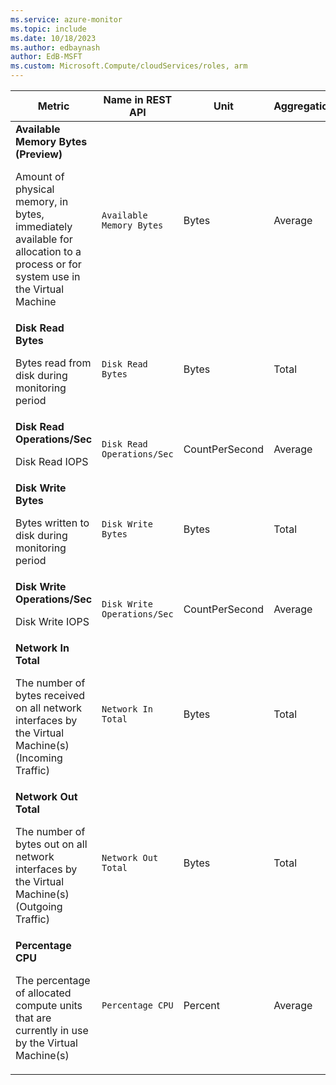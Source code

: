 ```yaml
---
ms.service: azure-monitor
ms.topic: include
ms.date: 10/18/2023
ms.author: edbaynash
author: EdB-MSFT
ms.custom: Microsoft.Compute/cloudServices/roles, arm
---
```

<!--
NOTE:  This content is automatically generated using API calls to Azure. 
Any edits made on these files will be overwritten in the next run of the script. 
There is no benefit in editing these files directly.  
-->
  
  
|Metric|Name in REST API|Unit|Aggregation|Dimensions|Time Grains|DS Export|
|---|---|---|---|---|---|---|
|**Available Memory Bytes (Preview)**<p><p>Amount of physical memory, in bytes, immediately available for allocation to a process or for system use in the Virtual Machine |`Available Memory Bytes` |Bytes |Average |`RoleInstanceId`, `RoleId`|PT1M |Yes|
|**Disk Read Bytes**<p><p>Bytes read from disk during monitoring period |`Disk Read Bytes` |Bytes |Total |`RoleInstanceId`, `RoleId`|PT1M |Yes|
|**Disk Read Operations/Sec**<p><p>Disk Read IOPS |`Disk Read Operations/Sec` |CountPerSecond |Average |`RoleInstanceId`, `RoleId`|PT1M |Yes|
|**Disk Write Bytes**<p><p>Bytes written to disk during monitoring period |`Disk Write Bytes` |Bytes |Total |`RoleInstanceId`, `RoleId`|PT1M |Yes|
|**Disk Write Operations/Sec**<p><p>Disk Write IOPS |`Disk Write Operations/Sec` |CountPerSecond |Average |`RoleInstanceId`, `RoleId`|PT1M |Yes|
|**Network In Total**<p><p>The number of bytes received on all network interfaces by the Virtual Machine(s) (Incoming Traffic) |`Network In Total` |Bytes |Total |`RoleInstanceId`, `RoleId`|PT1M |Yes|
|**Network Out Total**<p><p>The number of bytes out on all network interfaces by the Virtual Machine(s) (Outgoing Traffic) |`Network Out Total` |Bytes |Total |`RoleInstanceId`, `RoleId`|PT1M |Yes|
|**Percentage CPU**<p><p>The percentage of allocated compute units that are currently in use by the Virtual Machine(s) |`Percentage CPU` |Percent |Average |`RoleInstanceId`, `RoleId`|PT1M |Yes|